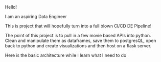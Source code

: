 Hello! 

I am an aspiring Data Engineer

This is project that will hopefully turn into a full blown CI/CD DE Pipeline!

The point of this project is to pull in a few movie based APIs into python. Clean and manipulate them as dataframes, save them to postgresQL, open back to python and create visualizations and then host on a flask server.

Here is the basic architecture while I learn what I need to do
